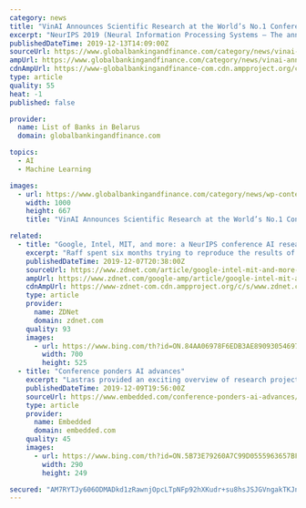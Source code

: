 ```yaml
---
category: news
title: "VinAI Announces Scientific Research at the World’s No.1 Conference on Artificial Intelligence – NeurIPS 2019"
excerpt: "NeurIPS 2019 (Neural Information Processing Systems – The annual international conference on artificial neural network information processing systems) will take place on December 8-14, 2019 in Vancouver, Canada. This is the largest AI summit in the year. This year’s conference has a total of more than 1,400 articles accepted, out of a total ..."
publishedDateTime: 2019-12-13T14:09:00Z
sourceUrl: https://www.globalbankingandfinance.com/category/news/vinai-announces-scientific-research-at-the-worlds-no-1-conference-on-artificial-intelligence-neurips-2019/
ampUrl: https://www.globalbankingandfinance.com/category/news/vinai-announces-scientific-research-at-the-worlds-no-1-conference-on-artificial-intelligence-neurips-2019/
cdnAmpUrl: https://www-globalbankingandfinance-com.cdn.ampproject.org/c/s/www.globalbankingandfinance.com/category/news/vinai-announces-scientific-research-at-the-worlds-no-1-conference-on-artificial-intelligence-neurips-2019/
type: article
quality: 55
heat: -1
published: false

provider:
  name: List of Banks in Belarus
  domain: globalbankingandfinance.com

topics:
  - AI
  - Machine Learning

images:
  - url: https://www.globalbankingandfinance.com/category/news/wp-content/uploads/2019/07/gbafNews28.jpg
    width: 1000
    height: 667
    title: "VinAI Announces Scientific Research at the World’s No.1 Conference on Artificial Intelligence – NeurIPS 2019"

related:
  - title: "Google, Intel, MIT, and more: a NeurIPS conference AI research tour"
    excerpt: "Raff spent six months trying to reproduce the results of 255 papers in AI published from 1984 to 2017. He didn't look at the authors' code, instead he developed new code based on the algorithm descriptions in the papers. He found that 162 papers, or 63.5% were reproducible, which was actually better than had been predicted by studies that ..."
    publishedDateTime: 2019-12-07T20:38:00Z
    sourceUrl: https://www.zdnet.com/article/google-intel-mit-and-more-a-neurips-conference-ai-research-guided-tour/
    ampUrl: https://www.zdnet.com/google-amp/article/google-intel-mit-and-more-a-neurips-conference-ai-research-guided-tour/
    cdnAmpUrl: https://www-zdnet-com.cdn.ampproject.org/c/s/www.zdnet.com/google-amp/article/google-intel-mit-and-more-a-neurips-conference-ai-research-guided-tour/
    type: article
    provider:
      name: ZDNet
      domain: zdnet.com
    quality: 93
    images:
      - url: https://www.bing.com/th?id=ON.84AA06978F6EDB3AE8909305469781A3
        width: 700
        height: 525
  - title: "Conference ponders AI advances"
    excerpt: "Lastras provided an exciting overview of research projects from IBM related to natural language processing and its evolution. He noted that IBM has been at the forefront of language and speech research for decades. Examples include the famous research program on statistical speech processing from the 1970s that led to the powerful speech ..."
    publishedDateTime: 2019-12-09T19:56:00Z
    sourceUrl: https://www.embedded.com/conference-ponders-ai-advances/
    type: article
    provider:
      name: Embedded
      domain: embedded.com
    quality: 45
    images:
      - url: https://www.bing.com/th?id=ON.5B73E79260A7C99D0555963657BF2372
        width: 290
        height: 249

secured: "AM7RYTJy606ODMADkd1zRawnjOpcLTpNFp92hXKudr+su8hsJSJGVngakTKJnny1/NlpQqTAZSJYBvRDntP+1dLfUlaoeehNsc7wy8LDO2OcdEc57UFHZkTRIJNm87tYBl/JIh9RUr3blB36eoigTe9i0SwpQIV6di35Z5rD+/Oe7fxd0zG5n23nMPCOgUGusuoTh6o3igYW2q2d0sdqOHHuY+YzqUve2rI4u3cpqknxq/gSmM+c65MWvBEVTQ67h7SDB73qYo55nBdCrpam/g==;n+kI6uEMB7EkYx+vuLY2wA=="
---
```


